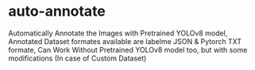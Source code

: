 # auto-annotate
Automatically Annotate the Images with Pretrained YOLOv8 model, 
Annotated Dataset formates available are labelme JSON & Pytorch TXT formate,
Can Work Without Pretrained YOLOv8 model too, but with some modifications (In case of Custom Dataset)

